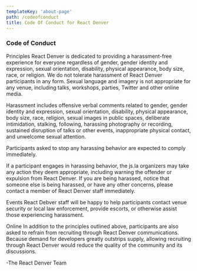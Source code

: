 ```yaml
---
templateKey: 'about-page'
path: /codeofconduct
title: Code Of Conduct for React Denver
---
```

### Code of Conduct
Principles
React Denver is dedicated to providing a harassment-free experience for everyone regardless of gender, gender identity and expression, sexual orientation, disability, physical appearance, body size, race, or religion. We do not tolerate harassment of React Denver participants in any form. Sexual language and imagery is not appropriate for any venue, including talks, workshops, parties, Twitter and other online media.

Harassment includes offensive verbal comments related to gender, gender identity and expression, sexual orientation, disability, physical appearance, body size, race, religion, sexual images in public spaces, deliberate intimidation, stalking, following, harassing photography or recording, sustained disruption of talks or other events, inappropriate physical contact, and unwelcome sexual attention.

Participants asked to stop any harassing behavior are expected to comply immediately.

If a participant engages in harassing behavior, the js.la organizers may take any action they deem appropriate, including warning the offender or expulsion from React Denver. If you are being harassed, notice that someone else is being harassed, or have any other concerns, please contact a member of React Denver staff immediately.

Events
React Debver staff will be happy to help participants contact venue security or local law enforcement, provide escorts, or otherwise assist those experiencing harassment.

Online
In addition to the principles outlined above, participants are also asked to refrain from recruiting through React Denver communications. Because demand for developers greatly outstrips supply, allowing recruiting through React Denver would reduce the quality of the community and its discussions.

-The React Denver Team

